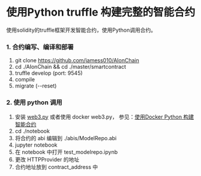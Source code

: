 # 使用Python truffle 构建完整的智能合约
使用solidity的truffle框架开发智能合约，使用Python调用合约。


### 1. 合约编写、编译和部署

1. git clone https://github.com/jamess010/AIonChain
2. cd ./AIonChain && cd ./master/smartcontract
3. truffle develop (port: 9545)
4. compile
5. migrate (--reset)

### 2. 使用 python 调用
1. 安装 [web3.py](https://github.com/ethereum/web3.py) 或者使用 docker web3.py， 参见：[使用Docker Python 构建智能合约](https://www.aifirm.org/2019-08-01-Use-Docker-Python-Build-Smart-Contract/)
2. cd ./notebook
3. 将合约的 abi 编辑到 ./abis/ModelRepo.abi
4. jupyter notebook
5. 在 notebook 中打开 test_modelrepo.ipynb
6. 更改 HTTPProvider 的地址
7. 合约地址放到 contract_address 中
